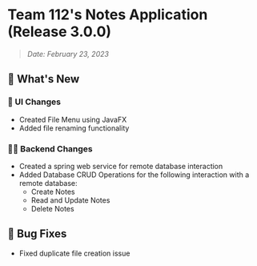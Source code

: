 # Team 112's Notes Application (Release 3.0.0)
> _Date: February 23, 2023_

## 🚀 What's New

### 💅 UI Changes

- Created File Menu using JavaFX
- Added file renaming functionality

### 👩‍💻 Backend Changes
- Created a spring web service for remote database interaction
- Added Database CRUD Operations for the following interaction with a remote database:
  - Create Notes
  - Read and Update Notes
  - Delete Notes


## 🐞 Bug Fixes
- Fixed duplicate file creation issue

